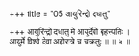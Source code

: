 +++
title = "05 आयुरिन्द्रो दधातु"

+++
आयुरिन्द्रो दधातु मे आयुर्देवो बृहस्पतिः ।  
आयुर्मे विश्वे देवा अहोरात्रे च चक्रतुः ॥ ॥ ५ ॥
